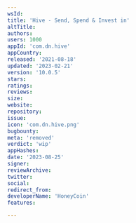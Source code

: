 ```yaml
---
wsId: 
title: 'Hive - Send, Spend & Invest in'
altTitle: 
authors: 
users: 1000
appId: 'com.dn.hive'
appCountry: 
released: '2021-08-18'
updated: '2023-02-21'
version: '10.0.5'
stars: 
ratings: 
reviews: 
size: 
website: 
repository: 
issue: 
icon: 'com.dn.hive.png'
bugbounty: 
meta: 'removed'
verdict: 'wip'
appHashes: 
date: '2023-08-25'
signer: 
reviewArchive: 
twitter: 
social: 
redirect_from: 
developerName: 'HoneyCoin'
features: 

---
```


